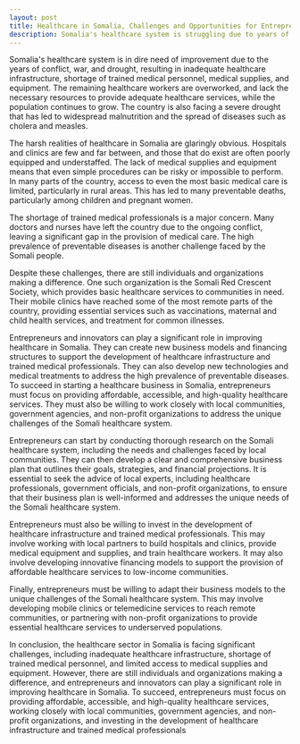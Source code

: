 ```yaml
---
layout: post
title: Healthcare in Somalia, Challenges and Opportunities for Entrepreneurs
description: Somalia's healthcare system is struggling due to years of conflict, war, and drought. Entrepreneurs can play a significant role in improving healthcare infrastructure, developing new technologies, and creating innovative financing models. To succeed, entrepreneurs must focus on providing affordable, accessible, and high-quality healthcare services and work closely with local communities, government agencies, and non-profit organizations.
---
```


Somalia's healthcare system is in dire need of improvement due to the years of conflict, war, and drought, resulting in inadequate healthcare infrastructure, shortage of trained medical personnel, medical supplies, and equipment. The remaining healthcare workers are overworked, and lack the necessary resources to provide adequate healthcare services, while the population continues to grow. The country is also facing a severe drought that has led to widespread malnutrition and the spread of diseases such as cholera and measles.

The harsh realities of healthcare in Somalia are glaringly obvious. Hospitals and clinics are few and far between, and those that do exist are often poorly equipped and understaffed. The lack of medical supplies and equipment means that even simple procedures can be risky or impossible to perform. In many parts of the country, access to even the most basic medical care is limited, particularly in rural areas. This has led to many preventable deaths, particularly among children and pregnant women.

The shortage of trained medical professionals is a major concern. Many doctors and nurses have left the country due to the ongoing conflict, leaving a significant gap in the provision of medical care. The high prevalence of preventable diseases is another challenge faced by the Somali people.

Despite these challenges, there are still individuals and organizations making a difference. One such organization is the Somali Red Crescent Society, which provides basic healthcare services to communities in need. Their mobile clinics have reached some of the most remote parts of the country, providing essential services such as vaccinations, maternal and child health services, and treatment for common illnesses.

Entrepreneurs and innovators can play a significant role in improving healthcare in Somalia. They can create new business models and financing structures to support the development of healthcare infrastructure and trained medical professionals. They can also develop new technologies and medical treatments to address the high prevalence of preventable diseases. To succeed in starting a healthcare business in Somalia, entrepreneurs must focus on providing affordable, accessible, and high-quality healthcare services. They must also be willing to work closely with local communities, government agencies, and non-profit organizations to address the unique challenges of the Somali healthcare system.

Entrepreneurs can start by conducting thorough research on the Somali healthcare system, including the needs and challenges faced by local communities. They can then develop a clear and comprehensive business plan that outlines their goals, strategies, and financial projections. It is essential to seek the advice of local experts, including healthcare professionals, government officials, and non-profit organizations, to ensure that their business plan is well-informed and addresses the unique needs of the Somali healthcare system.

Entrepreneurs must also be willing to invest in the development of healthcare infrastructure and trained medical professionals. This may involve working with local partners to build hospitals and clinics, provide medical equipment and supplies, and train healthcare workers. It may also involve developing innovative financing models to support the provision of affordable healthcare services to low-income communities.

Finally, entrepreneurs must be willing to adapt their business models to the unique challenges of the Somali healthcare system. This may involve developing mobile clinics or telemedicine services to reach remote communities, or partnering with non-profit organizations to provide essential healthcare services to underserved populations.

In conclusion, the healthcare sector in Somalia is facing significant challenges, including inadequate healthcare infrastructure, shortage of trained medical personnel, and limited access to medical supplies and equipment. However, there are still individuals and organizations making a difference, and entrepreneurs and innovators can play a significant role in improving healthcare in Somalia. To succeed, entrepreneurs must focus on providing affordable, accessible, and high-quality healthcare services, working closely with local communities, government agencies, and non-profit organizations, and investing in the development of healthcare infrastructure and trained medical professionals
